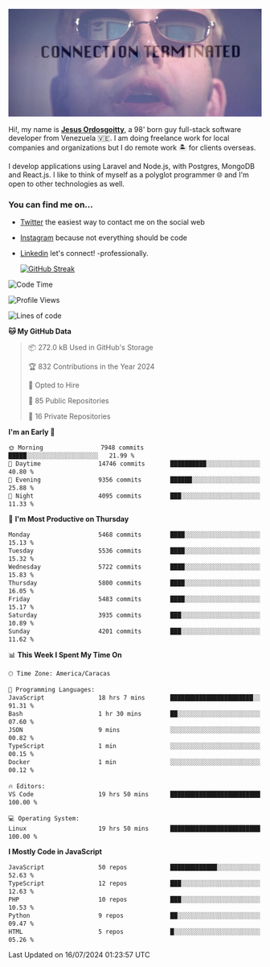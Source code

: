 ![hackers movie reference](./disconnected.jpg)

Hi!, my name is [**Jesus Ordosgoitty**](https://jodaz.dev), a 98' born guy full-stack software developer from Venezuela 🇻🇪. I am doing freelance work for local companies and organizations but I do remote work 🏝️ for clients overseas. 

I develop applications using Laravel and Node.js, with Postgres, MongoDB and React.js. I like to think of myself as a polyglot programmer 🌐 and I'm open to other technologies as well.

### You can find me on...

- [Twitter](https://twitter.com/jodaz_) the easiest way to contact me on the social web
- [Instagram](https://instagram.com/jodaz_) because not everything should be code
- [Linkedin](https://linkedin.com/in/jodaz) let's connect! -professionally.


    [![GitHub Streak](https://streak-stats.demolab.com?user=jodaz&theme=tokyonight)](https://git.io/streak-stats)

<!--START_SECTION:waka-->
![Code Time](http://img.shields.io/badge/Code%20Time-7%2C186%20hrs%2047%20mins-blue)

![Profile Views](http://img.shields.io/badge/Profile%20Views-0-blue)

![Lines of code](https://img.shields.io/badge/From%20Hello%20World%20I%27ve%20Written-83.7%20million%20lines%20of%20code-blue)

**🐱 My GitHub Data** 

> 📦 272.0 kB Used in GitHub's Storage 
 > 
> 🏆 832 Contributions in the Year 2024
 > 
> 💼 Opted to Hire
 > 
> 📜 85 Public Repositories 
 > 
> 🔑 16 Private Repositories 
 > 
**I'm an Early 🐤** 

```text
🌞 Morning                7948 commits        █████░░░░░░░░░░░░░░░░░░░░   21.99 % 
🌆 Daytime                14746 commits       ██████████░░░░░░░░░░░░░░░   40.80 % 
🌃 Evening                9356 commits        ██████░░░░░░░░░░░░░░░░░░░   25.88 % 
🌙 Night                  4095 commits        ███░░░░░░░░░░░░░░░░░░░░░░   11.33 % 
```
📅 **I'm Most Productive on Thursday** 

```text
Monday                   5468 commits        ████░░░░░░░░░░░░░░░░░░░░░   15.13 % 
Tuesday                  5536 commits        ████░░░░░░░░░░░░░░░░░░░░░   15.32 % 
Wednesday                5722 commits        ████░░░░░░░░░░░░░░░░░░░░░   15.83 % 
Thursday                 5800 commits        ████░░░░░░░░░░░░░░░░░░░░░   16.05 % 
Friday                   5483 commits        ████░░░░░░░░░░░░░░░░░░░░░   15.17 % 
Saturday                 3935 commits        ███░░░░░░░░░░░░░░░░░░░░░░   10.89 % 
Sunday                   4201 commits        ███░░░░░░░░░░░░░░░░░░░░░░   11.62 % 
```


📊 **This Week I Spent My Time On** 

```text
🕑︎ Time Zone: America/Caracas

💬 Programming Languages: 
JavaScript               18 hrs 7 mins       ███████████████████████░░   91.31 % 
Bash                     1 hr 30 mins        ██░░░░░░░░░░░░░░░░░░░░░░░   07.60 % 
JSON                     9 mins              ░░░░░░░░░░░░░░░░░░░░░░░░░   00.82 % 
TypeScript               1 min               ░░░░░░░░░░░░░░░░░░░░░░░░░   00.15 % 
Docker                   1 min               ░░░░░░░░░░░░░░░░░░░░░░░░░   00.12 % 

🔥 Editors: 
VS Code                  19 hrs 50 mins      █████████████████████████   100.00 % 

💻 Operating System: 
Linux                    19 hrs 50 mins      █████████████████████████   100.00 % 
```

**I Mostly Code in JavaScript** 

```text
JavaScript               50 repos            █████████████░░░░░░░░░░░░   52.63 % 
TypeScript               12 repos            ███░░░░░░░░░░░░░░░░░░░░░░   12.63 % 
PHP                      10 repos            ███░░░░░░░░░░░░░░░░░░░░░░   10.53 % 
Python                   9 repos             ██░░░░░░░░░░░░░░░░░░░░░░░   09.47 % 
HTML                     5 repos             █░░░░░░░░░░░░░░░░░░░░░░░░   05.26 % 
```




 Last Updated on 16/07/2024 01:23:57 UTC
<!--END_SECTION:waka-->
